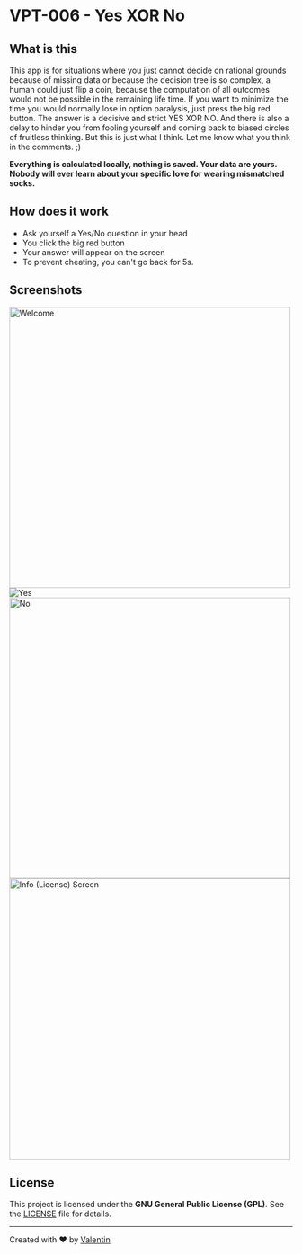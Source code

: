 # VPT-006 - Yes XOR No
## What is this 
This app is for situations where you just cannot decide on rational grounds because of missing data or because the decision tree is so complex, a human could just flip a coin, because the computation of all outcomes would not be possible in the remaining life time. If you want to minimize the time you would normally lose in option paralysis, just press the big red button. The answer is a decisive and strict YES XOR NO. And there is also a delay to hinder you from fooling yourself and coming back to biased circles of fruitless thinking. But this is just what I think. Let me know what you think in the comments. ;) 

**Everything is calculated locally, nothing is saved. Your data are yours. Nobody will ever learn about your specific love for wearing mismatched socks.**

## How does it work 
- Ask yourself a Yes/No question in your head
- You click the big red button
- Your answer will appear on the screen
- To prevent cheating, you can't go back for 5s. 

## Screenshots 

<img src="https://raw.githubusercontent.com/v4lpt/YXN/master/Screenshots/welcome.png" alt="Welcome" width="500" /> <img src="https://raw.githubusercontent.com/v4lpt/YXN/master/Screenshots/yes.png" alt="Yes" width="YXN" /> <img src="https://raw.githubusercontent.com/v4lpt/YXN/master/Screenshots/no.png" alt="No" width="500" /><img src="https://raw.githubusercontent.com/v4lpt/YXN/master/Screenshots/info.png" alt="Info (License) Screen" width="500" />

## License

This project is licensed under the **GNU General Public License (GPL)**. See the [LICENSE](LICENSE) file for details.

---

Created with :heart: by [Valentin](https://github.com/v4lpt)
